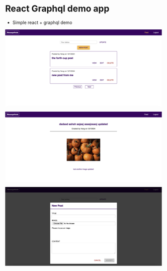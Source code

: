 # React Graphql demo app

- Simple react + graphql demo

![alt text](image.png)

![alt text](image-1.png)

![alt text](image-2.png)
